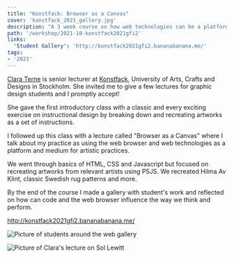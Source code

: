 ```yaml
---
title: "Konstfack: Browser as a Canvas"
cover: 'konstfack_2021_gallery.jpg'
description: "A 3 week course on how web technologies can be a platform for visual art practices design and expression."
path: '/workshop/2021-10-konstfack2021gfi2'
links:
  'Student Gallery': 'http://konstfack2021gfi2.bananabanana.me/'
tags:
- '2021'
---
```


[Clara Terne](http://www.claraterne.com/) is senior lecturer at [Konstfack](https://www.konstfack.se/en/), University of Arts, Crafts and Designs in Stockholm. She invited me to give a few lectures for graphic design students and I promptly accept!

She gave the first introductory class with a classic and every exciting exercise on instructional design by breaking down and recreating artworks as a set of instructions.

I followed up this class with a lecture called "Browser as a Canvas" where I talk about my practice as using the web browser and web technologies as a platform and medium for artistic practices.

We went through basics of HTML, CSS and Javascript but focused on recreating artworks from relevant artists using P5JS. We recreated Hilma Av Klint, classic Swedish rug patterns and more.

By the end of the course I made a gallery with student's work and reflected on how can code and the web browser influence the way we think and perform.

http://konstfack2021gfi2.bananabanana.me/

![Picture of students around the web gallery](./konstfack_2021_gallery.jpg)

![Picture of Clara's lecture on Sol Lewitt](./konstfack_2021_sol.jpg)
